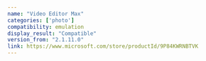 ```yaml
---
name: "Video Editor Max"
categories: ['photo']
compatibility: emulation
display_result: "Compatible"
version_from: "2.1.11.0"
link: https://www.microsoft.com/store/productId/9P84KWRNBTVK
---
```

